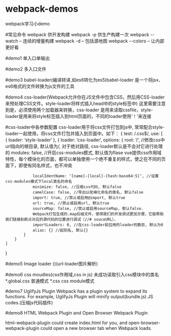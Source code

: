 # webpack-demos
webpack学习小demo

#常见命令
webpack 供开发构建
webpack -p 供生产构建一次
webpack --watch – 连续的增量构建
webpack -d – 包括源地图
webpack --colors – 让内部更好看

#demo1
单入口单输出

#demo2
多入口文件

#demo3
babel-loader(编译转译,如es6转化为es5)babel-loader 是一个将jsx、es6格式的文件转换为js文件的工具

#demo4
css-loader(Webpack允许你在JS文件中包含CSS，然后用CSS-loader来预处理CSS文件。style-loader将样式插入head中的style标签中)
这里需要注意到是，必须使用两个加载器来转换，css-loader 是用来读取cssfile，style-loader是用来将style标签插入到html页面的，不同的loader使用‘！’来连接

#css-loader中各参数配置
css-loader用于将css文件打包到js中, 常常配合style-loader一起使用，将css文件打包并插入到页面中。如下：
{
    test: /\.css$/,
    use: [
        {
            loader: ‘style-loader‘
        },
        {
            loader: ‘css-loader‘,
            options: {
                root: ‘/‘, //修改css中url指向的根目录, 默认值为/, 对于绝对路径, css-loader默认是不会对它进行处理的
                modules: false, //开启css-modules模式, 默认值为flase
                vue提供css作用域特性，每个模块化的页面，都可以单独使用一个绝不重复的样式，使之在不同的页面下，即使有同名样式，也不冲突 

                localIdentName: ‘[name]-[local]-[hash:base64:5]‘, //设置css-modules模式下local类名的命名
                minimize: false, //压缩css代码, 默认false
                camelCase: false, //导出以驼峰化命名的类名, 默认false
                import: true, //禁止或启用@import, 默认true
                url: true, //禁止或启用url, 默认true
                sourceMap: false, //禁止或启用sourceMap, 默认false.
                Webpack打包生成的.map后缀文件，使得我们的开发调试更加方便，它能帮助我们链接到断点对应的源代码的位置进行调试（//# souceURL），
                importLoaders: 0, //在css-loader前应用的loader的数目, 默认为0
                alias: {} //起别名, 默认{}
            }
        }
    ]
}

#demo5
Image loader ()(url-loader图片解析)

#demo6
css moudles(css作用域,css in js)  未成功读取引入css模块中的类名
*.global.css 普通模式
*.css css module模式

#demo7
UglifyJs Plugin 
Webpack has a plugin system to expand its functions. For example, UglifyJs Plugin will minify output(bundle.js) JS codes.(压缩js代码插件)

#demo8
HTML Webpack Plugin and Open Browser Webpack Plugin 

html-webpack-plugin could create index.html for you, and open-browser-webpack-plugin could open a new browser tab when Webpack loads.



